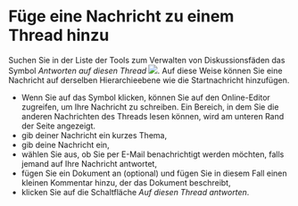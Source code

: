 # Füge eine Nachricht zu einem Thread hinzu

Suchen Sie in der Liste der Tools zum Verwalten von Diskussionsfäden das Symbol _Antworten auf diesen Thread_ ![](../../.gitbook/assets/graphics17%20%281%29.png). Auf diese Weise können Sie eine Nachricht auf derselben Hierarchieebene wie die Startnachricht hinzufügen.

* Wenn Sie auf das Symbol klicken, können Sie auf den Online-Editor zugreifen, um Ihre Nachricht zu schreiben. Ein Bereich, in dem Sie die anderen Nachrichten des Threads lesen können, wird am unteren Rand der Seite angezeigt.
* gib deiner Nachricht ein kurzes Thema,
* gib deine Nachricht ein,
* wählen Sie aus, ob Sie per E-Mail benachrichtigt werden möchten, falls jemand auf Ihre Nachricht antwortet,
* fügen Sie ein Dokument an \(optional\) und fügen Sie in diesem Fall einen kleinen Kommentar hinzu, der das Dokument beschreibt,
* klicken Sie auf die Schaltfläche _Auf diesen Thread antworten_.

